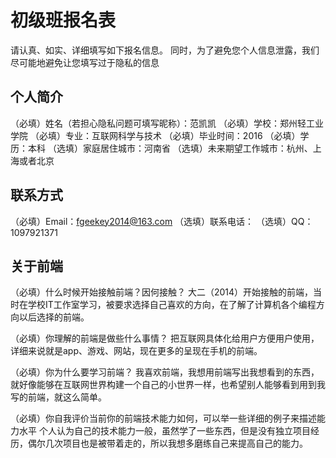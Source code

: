 # 初级班报名表

请认真、如实、详细填写如下报名信息。
同时，为了避免您个人信息泄露，我们尽可能地避免让您填写过于隐私的信息

## 个人简介

（必填）姓名（若担心隐私问题可填写昵称）：范凯凯
（必填）学校：郑州轻工业学院
（必填）专业：互联网科学与技术
（必填）毕业时间：2016
（必填）学历：本科
（选填）家庭居住城市：河南省
（选填）未来期望工作城市：杭州、上海或者北京

## 联系方式

（必填）Email：fgeekey2014@163.com
（选填）联系电话：
（选填）QQ：1097921371

## 关于前端

（必填）什么时候开始接触前端？因何接触？
	大二（2014）开始接触的前端，当时在学校IT工作室学习，被要求选择自己喜欢的方向，在了解了计算机各个编程方向以后选择的前端。

（必填）你理解的前端是做些什么事情？
	把互联网具体化给用户方便用户使用，详细来说就是app、游戏、网站，现在更多的呈现在手机的前端。
	

（必填）你为什么要学习前端？
	我喜欢前端，我想用前端写出我想看到的东西，就好像能够在互联网世界构建一个自己的小世界一样，也希望别人能够看到用到我写的前端，就这么简单。

（必填）你自我评价当前你的前端技术能力如何，可以举一些详细的例子来描述能力水平
	个人认为自己的技术能力一般，虽然学了一些东西，但是没有独立项目经历，偶尔几次项目也是被带着走的，所以我想多磨练自己来提高自己的能力。
	

